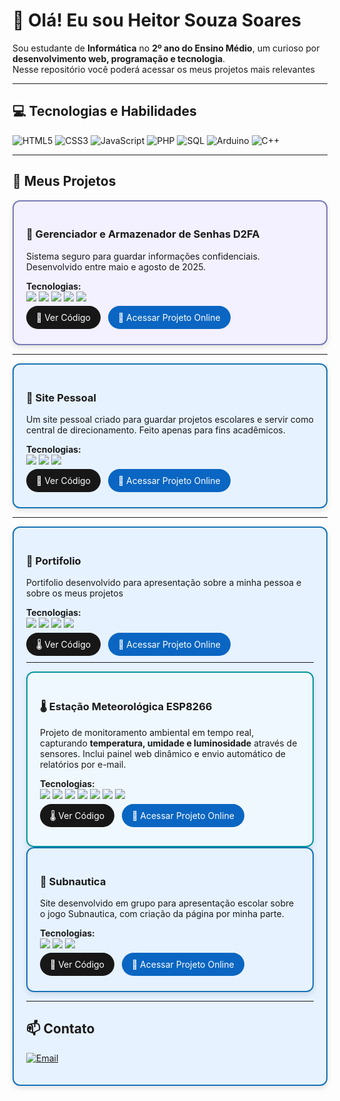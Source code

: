 # 👋 Olá! Eu sou Heitor Souza Soares

Sou estudante de **Informática** no **2º ano do Ensino Médio**, um curioso por **desenvolvimento web, programação e tecnologia**.  
Nesse repositório você poderá acessar os meus projetos mais relevantes

---

## 💻 Tecnologias e Habilidades

<p align="left">
  <img src="https://img.shields.io/badge/HTML5-E34F26?style=flat&logo=html5&logoColor=white" alt="HTML5"/>
  <img src="https://img.shields.io/badge/CSS3-1572B6?style=flat&logo=css3&logoColor=white" alt="CSS3"/>
  <img src="https://img.shields.io/badge/JavaScript-F7DF1E?style=flat&logo=javascript&logoColor=black" alt="JavaScript"/>
  <img src="https://img.shields.io/badge/PHP-777BB4?style=flat&logo=php&logoColor=white" alt="PHP"/>
  <img src="https://img.shields.io/badge/SQL-003B57?style=flat&logo=sqlite&logoColor=white" alt="SQL"/>
  <img src="https://img.shields.io/badge/Arduino-00979D?style=flat&logo=arduino&logoColor=white" alt="Arduino"/>
  <img src="https://img.shields.io/badge/C++-00599C?style=flat&logo=c%2B%2B&logoColor=white" alt="C++"/>
</p>

---

## 🚀 Meus Projetos

<!-- Projeto 1 -->
<div style="border: 2px solid #777BB4; border-radius: 12px; padding: 20px; background-color: #f3f0ff; box-shadow: 0 4px 8px rgba(0,0,0,0.1);">
  <h3>🔐 Gerenciador e Armazenador de Senhas D2FA</h3>
  <p>Sistema seguro para guardar informações confidenciais. Desenvolvido entre maio e agosto de 2025.</p>
  <p>
    <b>Tecnologias:</b><br>
    <img src="https://img.shields.io/badge/PHP-777BB4?style=flat&logo=php&logoColor=white"/> 
    <img src="https://img.shields.io/badge/SQL-003B57?style=flat&logo=sqlite&logoColor=white"/>
    <img src="https://img.shields.io/badge/HTML5-E34F26?style=flat&logo=html5&logoColor=white"/> 
    <img src="https://img.shields.io/badge/CSS3-1572B6?style=flat&logo=css3&logoColor=white"/> 
    <img src="https://img.shields.io/badge/JavaScript-F7DF1E?style=flat&logo=javascript&logoColor=black"/>
  </p>
  <p>
    <a href="https://github.com/HeitorSouzaSoares2025/Armazenador-e-Gerenciador-de-Senhas-2FA" style="text-decoration:none; background-color:#181717; color:white; padding:10px 16px; border-radius:20px; margin-right:8px;">🔐 Ver Código</a>
    <a href="https://heitor.wuaze.com/" style="text-decoration:none; background-color:#0A66C2; color:white; padding:10px 16px; border-radius:20px;">📂 Acessar Projeto Online</a>
  </p>
</div>

---

<!-- Projeto 2 -->
<div style="border: 2px solid #1572B6; border-radius: 12px; padding: 20px; background-color: #e6f2ff; box-shadow: 0 4px 8px rgba(0,0,0,0.1);">
  <h3>🔰 Site Pessoal</h3>
  <p>Um site pessoal criado para guardar projetos escolares e servir como central de direcionamento. Feito apenas para fins acadêmicos.</p>
  <p>
    <b>Tecnologias:</b><br>
    <img src="https://img.shields.io/badge/HTML5-E34F26?style=flat&logo=html5&logoColor=white"/> 
    <img src="https://img.shields.io/badge/CSS3-1572B6?style=flat&logo=css3&logoColor=white"/> 
    <img src="https://img.shields.io/badge/JavaScript-F7DF1E?style=flat&logo=javascript&logoColor=black"/>
  </p>
  <p>
    <a href="https://github.com/HeitorSouzaSoares2025/HeitorSS" style="text-decoration:none; background-color:#181717; color:white; padding:10px 16px; border-radius:20px; margin-right:8px;">🔰 Ver Código</a>
    <a href="https://heitorsouzasoares2025.github.io/HeitorSS/" style="text-decoration:none; background-color:#0A66C2; color:white; padding:10px 16px; border-radius:20px;">📂 Acessar Projeto Online</a>
  </p>
</div>

---

<!-- Projeto 3 -->
<div style="border: 2px solid #1572B6; border-radius: 12px; padding: 20px; background-color: #e6f2ff; box-shadow: 0 4px 8px rgba(0,0,0,0.1);">
  <h3>📰 Portifolio</h3>
  <p>Portifolio desenvolvido para apresentação sobre a minha pessoa e sobre os meus projetos</p>
  <p>
  <b>Tecnologias:</b><br>
  <img src="https://img.shields.io/badge/HTML5-E34F26?style=flat&logo=html5&logoColor=white"/> 
  <img src="https://img.shields.io/badge/CSS3-1572B6?style=flat&logo=css3&logoColor=white"/> 
  <img src="https://img.shields.io/badge/JavaScript-F7DF1E?style=flat&logo=javascript&logoColor=black"/>
  <img src="https://img.shields.io/badge/Bootstrap-7952B3?style=flat&logo=bootstrap&logoColor=white"/>
</p>
<p>
    <a href="https://github.com/HeitorSouzaSoares25/EstacaoMeteorologica](https://github.com/HeitorSouzaSoares2025/Portifolio" style="text-decoration:none; background-color:#181717; color:white; padding:10px 16px; border-radius:20px; margin-right:8px;">🌡 Ver Código</a>
    <a href="https://heitor.wuaze.com/estacao](https://heitorsouzasoares2025.github.io/Portifolio" style="text-decoration:none; background-color:#0A66C2; color:white; padding:10px 16px; border-radius:20px;">📂 Acessar Projeto Online</a>
  </p

</div>

---

<!-- Projeto 4 -->
<div style="border: 2px solid #00979D; border-radius: 12px; padding: 20px; background-color: #f0f8ff; box-shadow: 0 4px 8px rgba(0,0,0,0.1);">
  <h3>🌡️ Estação Meteorológica ESP8266</h3>
  <p>Projeto de monitoramento ambiental em tempo real, capturando <b>temperatura, umidade e luminosidade</b> através de sensores. Inclui painel web dinâmico e envio automático de relatórios por e-mail.</p>
  <p>
    <b>Tecnologias:</b><br>
    <img src="https://img.shields.io/badge/ESP8266-FF6F00?style=flat&logo=esp8266&logoColor=white"/> 
    <img src="https://img.shields.io/badge/Arduino-00979D?style=flat&logo=arduino&logoColor=white"/> 
    <img src="https://img.shields.io/badge/PHP-777BB4?style=flat&logo=php&logoColor=white"/> 
    <img src="https://img.shields.io/badge/MySQL-4479A1?style=flat&logo=mysql&logoColor=white"/> 
    <img src="https://img.shields.io/badge/HTML5-E34F26?style=flat&logo=html5&logoColor=white"/> 
    <img src="https://img.shields.io/badge/CSS3-1572B6?style=flat&logo=css3&logoColor=white"/> 
    <img src="https://img.shields.io/badge/JavaScript-F7DF1E?style=flat&logo=javascript&logoColor=black"/>
  </p>
  <p>
    <a href="https://github.com/HeitorSouzaSoares25/EstacaoMeteorologica" style="text-decoration:none; background-color:#181717; color:white; padding:10px 16px; border-radius:20px; margin-right:8px;">🌡 Ver Código</a>
    <a href="https://heitor.wuaze.com/estacao" style="text-decoration:none; background-color:#0A66C2; color:white; padding:10px 16px; border-radius:20px;">📂 Acessar Projeto Online</a>
  </p>
</div>

<!-- Projeto 5 -->
<div style="border: 2px solid #1572B6; border-radius: 12px; padding: 20px; background-color: #e6f2ff; box-shadow: 0 4px 8px rgba(0,0,0,0.1);">
  <h3>🌊 Subnautica</h3>
  <p>Site desenvolvido em grupo para apresentação escolar sobre o jogo Subnautica, com criação da página por minha parte.</p>
  <p>
    <b>Tecnologias:</b><br>
    <img src="https://img.shields.io/badge/HTML5-E34F26?style=flat&logo=html5&logoColor=white"/> 
    <img src="https://img.shields.io/badge/CSS3-1572B6?style=flat&logo=css3&logoColor=white"/> 
    <img src="https://img.shields.io/badge/JavaScript-F7DF1E?style=flat&logo=javascript&logoColor=black"/>
  </p>
  <p>
    <a href="https://github.com/HeitorSouzaSoares2025/Subnautica" style="text-decoration:none; background-color:#181717; color:white; padding:10px 16px; border-radius:20px; margin-right:8px;">🌊 Ver Código</a>
    <a href="https://heitorsouzasoares2025.github.io/Subnautica/" style="text-decoration:none; background-color:#0A66C2; color:white; padding:10px 16px; border-radius:20px;">📂 Acessar Projeto Online</a>
  </p>
</div>

---

## 📫 Contato

<p align="left">
  <a href="mailto:heitorinformaticasala09@gmail.com" target="_blank"><img src="https://img.shields.io/badge/Email-D14836?style=for-the-badge&logo=gmail&logoColor=white" alt="Email"/></a>
</p>
